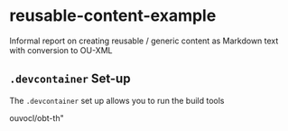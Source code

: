 # reusable-content-example

Informal report on creating reusable / generic content as Markdown text with conversion to OU-XML

## `.devcontainer` Set-up

The `.devcontainer` set up allows you to run the build tools 


ouvocl/obt-th"